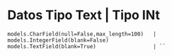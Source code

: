 # Datos Tipo Text                                 | Tipo INt
    models.CharField(null=False,max_length=100)   |  models.IntegerField(blank=False) 
    models.TextField(blank=True)                  | ``
